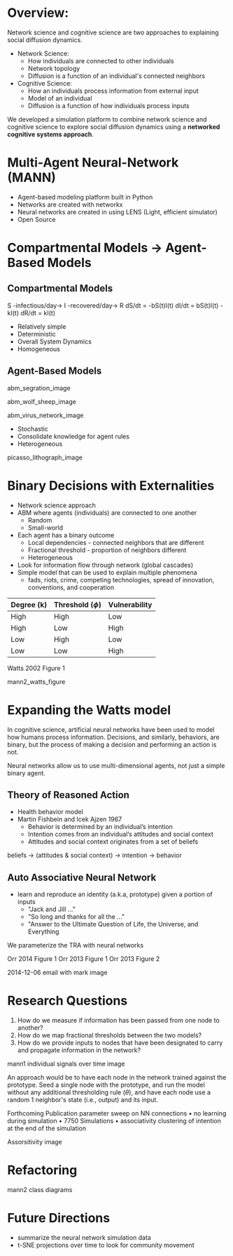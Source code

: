 # Overview:

Network science and cognitive science are two approaches to explaining social diffusion dynamics.

- Network Science:
    - How individuals are connected to other individuals
    - Network topology
    - Diffusion is a function of an individual's connected neighbors
- Cognitive Science:
    - How an individuals process information from external input
    - Model of an individual
    - Diffusion is a function of how individuals process inputs

We developed a simulation platform to combine network science and cognitive science to explore
social diffusion dynamics using a **networked cognitive systems approach**.


# Multi-Agent Neural-Network (MANN)

- Agent-based modeling platform built in Python
- Networks are created with networkx
- Neural networks are created in using LENS (Light, efficient simulator)
- Open Source

# Compartmental Models -> Agent-Based Models

## Compartmental Models

S -infectious/day-> I -recovered/day-> R
dS/dt = -bS(t)I(t)
dI/dt = bS(t)I(t) - kI(t)
dR/dt = kI(t)

- Relatively simple
- Deterministic
- Overall System Dynamics
- Homogeneous

## Agent-Based Models

abm_segration_image

abm_wolf_sheep_image

abm_virus_network_image

- Stochastic
- Consolidate knowledge for agent rules
- Heterogeneous

picasso_lithograph_image

# Binary Decisions with Externalities

- Network science approach
- ABM where agents (individuals) are connected to one another
    - Random
    - Small-world
- Each agent has a binary outcome
    - Local dependencies - connected neighbors that are different
    - Fractional threshold - proportion of neighbors different
    - Heterogeneous
- Look for information flow through network (global cascades)
- Simple model that can be used to explain multiple phenomena
    - fads, riots, crime, competing technologies, spread of innovation, conventions, and cooperation

| Degree (k) | Threshold ($\phi$) | Vulnerability |
|------------|--------------------|---------------|
| High       | High               | Low           |
| High       | Low                | High          |
| Low        | High               | Low           |
| Low        | Low                | High          |

Watts 2002 Figure 1

mann2_watts_figure

# Expanding the Watts model

In cognitive science, artificial neural networks have been used to model how humans process information.
Decisions, and similarly, behaviors, are binary, but the process of making a decision and performing an action is not.

Neural networks allow us to use multi-dimensional agents, not just a simple binary agent.

## Theory of Reasoned Action

- Health behavior model
- Martin Fishbein and Icek Ajzen 1967
    - Behavior is determined by an individual’s intention
    - Intention comes from an individual’s attitudes and social context
    - Attitudes and social context originates from a set of beliefs

beliefs → (attitudes & social context) → intention → behavior

## Auto Associative Neural Network

- learn and reproduce an identity (a.k.a, prototype) given a portion of inputs
    - "Jack and Jill ..."
    - "So long and thanks for all the ..."
    - "Answer to the Ultimate Question of Life, the Universe, and Everything

We parameterize the TRA with neural networks

Orr 2014 Figure 1
Orr 2013 Figure 1
Orr 2013 Figure 2

2014-12-06 email with mark image

# Research Questions

1. How do we measure if information has been passed from one node to another?
1. How do we map fractional thresholds between the two models?
1. How do we provide inputs to nodes that have been designated to carry and propagate information in the network?

mann1 individual signals over time image

An approach would be to have each node in the network trained against the prototype.
Seed a single node with the prototype, and run the model without any additional thresholding rule ($\theta$),
and have each node use a random 1 neighbor's state (i.e., output) and its input.

Forthcoming Publication
parameter sweep on NN
connections
• no learning during simulation
• 7750 Simulations
• associativity
clustering of intention at the
end of the simulation

Assorsitivity image

# Refactoring

mann2 class diagrams

# Future Directions

- summarize the neural network simulation data
- t-SNE projections over time to look for community movement